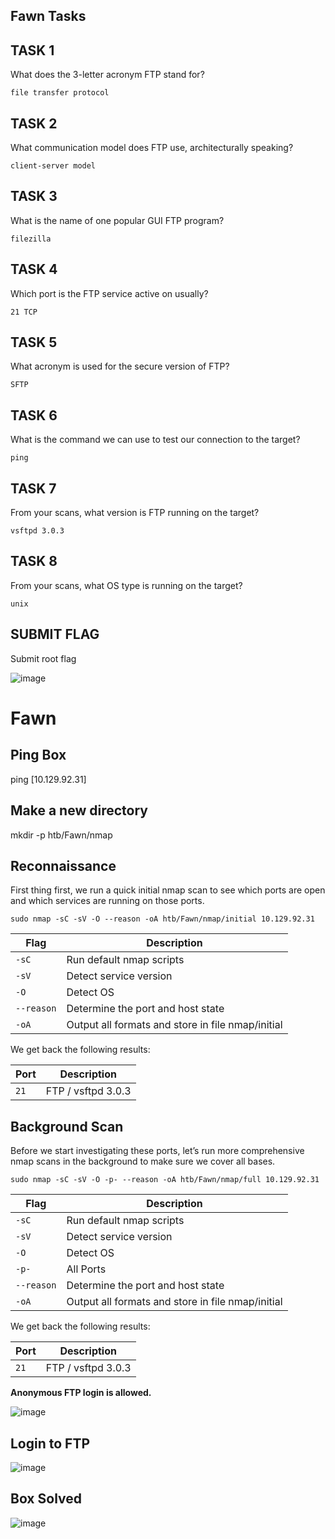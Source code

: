 ## Fawn Tasks

## TASK 1

What does the 3-letter acronym FTP stand for?

`file transfer protocol`

## TASK 2

What communication model does FTP use, architecturally speaking?

`client-server model`

## TASK 3

What is the name of one popular GUI FTP program?

`filezilla`

## TASK 4

Which port is the FTP service active on usually?

`21 TCP`

## TASK 5

What acronym is used for the secure version of FTP?

`SFTP`

## TASK 6

What is the command we can use to test our connection to the target?

`ping`

## TASK 7

From your scans, what version is FTP running on the target?

`vsftpd 3.0.3`

## TASK 8

From your scans, what OS type is running on the target?

`unix`

## SUBMIT FLAG

Submit root flag

![image](https://user-images.githubusercontent.com/87195021/164080298-f30ad499-cb58-4303-a1b2-e3abfa0c94a4.png)

# Fawn

## Ping Box 

ping [10.129.92.31]

## Make a new directory

mkdir -p htb/Fawn/nmap

## Reconnaissance

First thing first, we run a quick initial nmap scan to see which ports are open and which services are running on those ports.

    sudo nmap -sC -sV -O --reason -oA htb/Fawn/nmap/initial 10.129.92.31

| **Flag** | **Description** |
| --------------|-------------------|
| `-sC` | Run default nmap scripts |
| `-sV` | Detect service version |
| `-O` | Detect OS |
| `--reason` | Determine the port and host state |
| `-oA` | Output all formats and store in file nmap/initial |

We get back the following results:

| **Port** | **Description** |
| --------------|-------------------|
| `21` | FTP / vsftpd 3.0.3 |

## Background Scan

Before we start investigating these ports, let’s run more comprehensive nmap scans in the background to make sure we cover all bases.

    sudo nmap -sC -sV -O -p- --reason -oA htb/Fawn/nmap/full 10.129.92.31

| **Flag** | **Description** |
| --------------|-------------------|
| `-sC` | Run default nmap scripts |
| `-sV` | Detect service version |
| `-O` | Detect OS |
| `-p-` |All Ports |
| `--reason` | Determine the port and host state |
| `-oA` | Output all formats and store in file nmap/initial |

We get back the following results:

| **Port** | **Description** |
| --------------|-------------------|
| `21` | FTP / vsftpd 3.0.3 |

**Anonymous FTP login is allowed.**

![image](https://user-images.githubusercontent.com/87195021/164079450-002d5097-5cd6-4fc1-9a12-38cfca7bfcd5.png)

## Login to FTP 

![image](https://user-images.githubusercontent.com/87195021/164080130-450451c2-a108-4ae7-83d0-75d0ebf77ee5.png)

## Box Solved

![image](https://user-images.githubusercontent.com/87195021/164080372-44f034a2-c38e-476b-9b3d-f7ac73c34443.png)